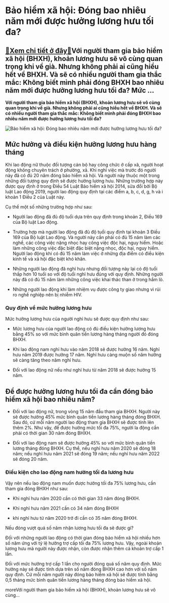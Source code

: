Bảo hiểm xã hội: Đóng bao nhiêu năm mới được hưởng lương hưu tối đa?
====================================================================

[:gift:Xem chi tiết ở đây:gift:](https://hddtvn.com/bao-hiem-xa-hoi-dong-bao-nhieu-nam-moi-duoc-huong-luong-huu-toi-da/)Với người tham gia bảo hiểm xã hội (BHXH), khoản lương hưu sẽ vô cùng quan trọng khi về già. Nhưng không phải ai cũng hiểu hết về BHXH. Và sẽ có nhiều người tham gia thắc mắc: Không biết mình phải đóng BHXH bao nhiêu năm mới được hưởng lương hưu tối đa? Mức …
-------------------------------------------------------------------------------------------------------------------------------------------------------------------------------------------------------------------------------------------------------------------

**Với người tham gia bảo hiểm xã hội (BHXH), khoản lương hưu sẽ vô cùng quan trọng khi về già. Nhưng không phải ai cũng hiểu hết về BHXH. Và sẽ có nhiều người tham gia thắc mắc: Không biết mình phải đóng BHXH bao nhiêu năm mới được hưởng lương hưu tối đa?**


![Bảo hiểm xã hội: Đóng bao nhiêu năm mới được hưởng lương hưu tối đa?](https://hddtvn.com/wp-content/uploads/2021/01/cac-doi-tuong-tham-gia-bao-hiem-xa-hoi-bat-buoc-theo-luat-bao-hiem-xa-hoi-hien-hanh-62150.jpg)


Mức hưởng và điều kiện hưởng lương hưu hàng tháng
-------------------------------------------------


Khi lao động nữ thuộc đối tượng cán bộ hay công chức ở cấp xã, người hoạt động không chuyên trách ở phường, xã. Khi nghỉ việc mà trước đó người này đã có đủ 20 năm đóng bảo hiểm xã hội. Và người này thuộc một trong những đối tượng quy định sẽ được hưởng lương hưu. Những trường hợp này được quy định ở trong Điều 54 Luật Bảo hiểm xã hội 2014, sửa đổi bởi Bộ luật Lao động 2019, người lao động quy định tại các điểm a, b, c, d, g, h và i khoản 1 Điều 2 của Luật này.


Cụ thể một số những trường hợp như sau:




* Người lao động đã đủ độ tuổi dựa trên quy định trong khoản 2, Điều 169 của Bộ luật Lao động.

* Trường hợp mà người lao động đã đủ độ tuổi quy định tại khoản 3 Điều 169 của Bộ luật Lao động. Và người này cần phải có đủ 15 năm làm các nghề, các công việc nặng nhọc hay công việc độc hại, nguy hiểm. Hoặc làm những công việc đặc biệt đặc biệt nặng nhọc, độc hại, nguy hiểm. Người lao động khi có đủ 15 năm làm việc ở những địa điểm có điều kiện kinh tế và xã hội đặc biệt khó khăn.

* Những người lao động đã nghỉ hưu nhưng đối tượng này lại có độ tuổi thấp hơn 10 tuổi so với độ tuổi nghỉ hưu đúng với quy định. Những người này đã có đủ 15 năm làm những công việc khai thác than ở trong hầm lò.

* Những người lao động khi làm nhiệm vụ được công ty giao nhưng vì rủi ro nghề nghiệp nên bị nhiễm HIV.



### Quy định về mức hưởng lương hưu


Mức hưởng lương hưu của người nghỉ hưu sẽ được quy định như sau:




* Mức lương hưu của người lao động có đủ điều kiện hưởng lương hưu bằng 45% so với mức bình quân tiền lương hàng tháng người đó đóng BHXH.

* Khi lao động nam nghỉ hưu vào năm 2018 sẽ được hưởng 16 năm. Nghỉ hưu năm 2019 được hưởng 17 năm. Nghỉ hưu càng muộn số năm hưởng sẽ càng tăng theo năm nghỉ hưu.

* Đối với lao động nữ nếu như nghỉ hưu từ năm 2018 sẽ được hưởng 15 năm.



Để được hưởng lương hưu tối đa cần đóng bảo hiểm xã hội bao nhiêu năm?
----------------------------------------------------------------------




* Đối với lao động nữ, trong vòng 15 năm đầu tham gia BHXH. Người này sẽ được hưởng 45% mức bình quân tiền lương hàng tháng đóng BHXH. Sau đó, cứ mỗi năm người lao động tham gia BHXH sẽ được tính lên thêm 2%. Như vậy, để được hưởng mức tối đa 75%, người la động cần phải có thời gian 30 năm đóng BHXH.

* Đối với lao động nam sẽ được hưởng 45% so với mức bình quân tiền lương tháng đóng BHXH. Cụ thể, nếu nghỉ hưu năm 2020 sẽ đóng 18 năm; nếu nghỉ hưu năm 2021 sẽ đóng 19 năm; nếu nghỉ hưu năm 2022 sẽ đóng 20 năm.



### Điều kiện cho lao động nam hưởng tối đa lương hưu


Vậy nên nếu lao động nam muốn được hưởng tối đa 75% lương hưu, cần tham gia đóng BHXH như sau:


+ Khi nghỉ hưu năm 2020 cần có thời gian 33 năm đóng BHXH.


+ Khi nghỉ hưu năm 2021 cần có 34 năm đóng BHXH


+ khi nghỉ hưu từ năm 2020 trở đi cần có 35 năm đóng BHXH.


Nếu đóng vượt quá số năm nhận lương hưu tối đa sẽ được gì?


Đối với những người lao động có thời gian đóng bảo hiểm xã hội nhiều hơn số năm ứng với tỷ lệ hưởng trợ cấp tối đa 75% lương hưu. Vậy, ngoài khoản lương hưu mà người này được nhận, còn được nhận thêm cả khoản trợ cấp 1 lần.


Đối với mức hưởng trợ cấp 1 lần cho người đóng quá số năm quy định. Mức hưởng này sẽ được tính dựa trên số năm đóng BHXH cao hơn với số năm quy định. Cứ mỗi năm người này đóng bảo hiểm xã hội sẽ được tính bằng 0,5 tháng mức bình quân tiền lương hàng tháng đóng bảo hiểm xã hội.


moreVới người tham gia bảo hiểm xã hội (BHXH), khoản lương hưu sẽ vô cùng…

